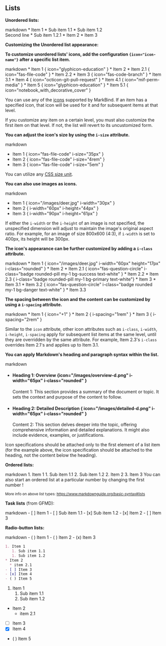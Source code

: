 ## Lists


****Unordered lists:****

<include src="codeAndOutput.md" boilerplate >
<variable name="highlightStyle">markdown</variable>
<variable name="code">
* Item 1
  * Sub item 1.1
  * Sub item 1.2<br>
    Second line
    * Sub item 1.2.1
* Item 2
* Item 3
</variable>
</include>

****Customizing the Unordered list appearance:****

**To customize unordered lists' icons, add the configuration `{icon="icon-name"}` after a specific list item.**

<include src="codeAndOutput.md" boilerplate >
<variable name="highlightStyle">markdown</variable>
<variable name="code">
* Item 1 { icon="glyphicon-education" }
* Item 2
  * Item 2.1 { icon="fas-file-code" }
  * Item 2.2
* Item 3 { icon="fas-code-branch" }
  * Item 3.1 
* Item 4 { icon="octicon-git-pull-request" }
  * Item 4.1 { icon="mif-perm-media" }
* Item 5 { icon="glyphicon-education" }
  * Item 5.1 { icon="notebook_with_decorative_cover" }
  </variable>
</include>

You can use any of the [icons](../formattingContents.html#icons) supported by MarkBind. If an item has a specified icon, that icon will be used for it and for subsequent items at that level.

<box type=warning seamless>
If you customize any item on a certain level, you must also customize the first item on that level. If not, the list will revert to its uncustomized form.
</box>

**You can adjust the icon's size by using the `i-size` attribute.**

<include src="codeAndOutput.md" boilerplate >
<variable name="highlightStyle">markdown</variable>
<variable name="code">

* Item 1 { icon="fas-file-code" i-size="35px" }
* Item 2 { icon="fas-file-code" i-size="4rem" }
* Item 3 { icon="fas-file-code" i-size="5em" }

</variable>
</include>

You can utilize any [CSS size unit](https://www.w3schools.com/cssref/css_units.php).

**You can also use images as icons.**

<include src="codeAndOutput.md" boilerplate >
<variable name="highlightStyle">markdown</variable>
<variable name="code">

* Item 1 { icon="/images/deer.jpg" i-width="30px" }
* Item 2 { i-width="60px" i-height="44px" }
* Item 3 { i-width="90px" i-height="61px" }

</variable>
</include>

If either the `i-width` or the `i-height` of an image is not specified, the unspecified dimension will adjust to maintain the image's original aspect ratio. For example, for an image of size 800x600 (4:3), if `i-width` is set to 400px, its height will be 300px.

**The icon's appearance can be further customized by adding a `i-class` attribute.**

<div id="main-example-markbind">

<include src="codeAndOutput.md" boilerplate >
<variable name="highlightStyle">markdown</variable>
<variable name="code">
* Item 1 { icon="/images/deer.jpg" i-width="60px" height="17px" i-class="rounded" }
* Item 2
  * Item 2.1 { icon="fas-question-circle" i-class="badge rounded-pill my-1 bg-success text-white" }
  * Item 2.2
  * Item 2.3 { i-class="badge rounded-pill my-1 bg-primary text-white"}
* Item 3
  * Item 3.1 
  * Item 3.2  { icon="fas-question-circle" i-class="badge rounded my-1 bg-danger text-white" }
  * Item 3.3 
</variable>
</include>
  
**The spacing between the icon and the content can be customized by using a `i-spacing` attribute.**

<include src="codeAndOutput.md" boilerplate >
<variable name="highlightStyle">markdown</variable>
<variable name="code">
* Item 1 { icon="+1" }
* Item 2 { i-spacing="1rem" }
* Item 3 { i-spacing="2rem" }
</variable>
</include>

<box type=tip seamless>

Similar to the `icon` attribute, other icon attributes such as `i-class`, `i-width`, `i-height`, `i-spacing` apply for subsequent list items at the same level, until they are overridden by the same attribute. For example, Item 2.3's `i-class` overrides Item 2.1's and applies up to Item 3.1.
</box>

</div>

**You can apply Markdown's heading and paragraph syntax within the list.**

<include src="codeAndOutput.md" boilerplate >
<variable name="highlightStyle">markdown</variable>
<variable name="code">

* #### Heading 1: Overview {icon="/images/overview-d.png" i-width="65px" i-class="rounded" }
   Content 1: This section provides a summary of the document or topic. 
   It sets the context and purpose of the content to follow.
* #### Heading 2: Detailed Description { icon="/images/detailed-d.png" i-width="65px" i-class="rounded" }
   Content 2: This section delves deeper into the topic, offering comprehensive information and detailed explanations.
   It might also include evidence, examples, or justifications.
</variable>
</include>

Icon specifications should be attached only to the first element of a list item (for the example above, the icon specification should be attached to the heading, not the content below the heading).

****Ordered lists:****

<include src="codeAndOutput.md" boilerplate >
<variable name="highlightStyle">markdown</variable>
<variable name="code">
1. Item 1
   1. Sub item 1.1
   2. Sub item 1.2
2. Item 2
3. Item 3
</variable>
</include>

<box type="tip" seamless>
You can also start an ordered list at a particular number by changing the
<popover>
first number
<template slot="content">
<div style="text-align: center; margin-bottom: 5px;">{{ icon_example }}</div>
<include src="codeAndOutputSeparate.md" boilerplate>
<variable name="highlightStyle">markdown</variable>
<variable name="code">
10. Item 1
   1. Sub item 1.1
   1. Sub item 1.2
1. Item 2
</variable>
<variable name="output">
10. Item 1
   1. Sub item 1.1
   1. Sub item 1.2
1. Item 2
{.ps-0 .ms-0}
</variable>
</include>
</template>
</popover>!
</box>

<small>More info on above list types: https://www.markdownguide.org/basic-syntax#lists</small>

****Task lists**** (from GFMD):

<div id="main-example-gfmd">
<include src="codeAndOutput.md" boilerplate >
<variable name="highlightStyle">markdown</variable>
<variable name="code">
- [ ] Item 1
   - [ ] Sub item 1.1
   - [x] Sub item 1.2
- [x] Item 2
- [ ] Item 3
</variable>
</include>
</div>


****Radio-button lists:****
<div id="main-example-markbind">
<include src="codeAndOutput.md" boilerplate >
<variable name="highlightStyle">markdown</variable>
<variable name="code">
- ( ) Item 1
- ( ) Item 2
- (x) Item 3
</variable>
</include>
</div>

<div id="short" class="d-none">

```markdown
1. Item 1
   1. Sub item 1.1
   1. Sub item 1.2
* Item 2
  * item 2.1
- [ ] Item 3
- [x] Item 4
- ( ) Item 5
```
</div>
<div id="examples" class="d-none">

1. Item 1
   1. Sub item 1.1
   1. Sub item 1.2
* Item 2
  * item 2.1
- [ ] Item 3
- [x] Item 4
- ( ) Item 5
</div>
